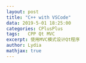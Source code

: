 ```yaml
---
layout: post
title: "C++ with VSCode"
data: 2019-5-01 18:25:00
categories: CPlusPlus
tags:	CPP Qt MVC
excerpt: 使用MVC模式设计Qt程序
author: Lydia
mathjax: true
---
```

